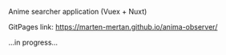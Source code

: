 Anime searcher application (Vuex + Nuxt)

GitPages link: https://marten-mertan.github.io/anima-observer/

...in progress...
